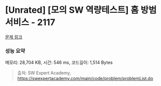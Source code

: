 # [Unrated] [모의 SW 역량테스트] 홈 방범 서비스 - 2117 

[문제 링크](https://swexpertacademy.com/main/code/problem/problemDetail.do?contestProbId=AV5V61LqAf8DFAWu) 

### 성능 요약

메모리: 28,704 KB, 시간: 546 ms, 코드길이: 1,514 Bytes



> 출처: SW Expert Academy, https://swexpertacademy.com/main/code/problem/problemList.do